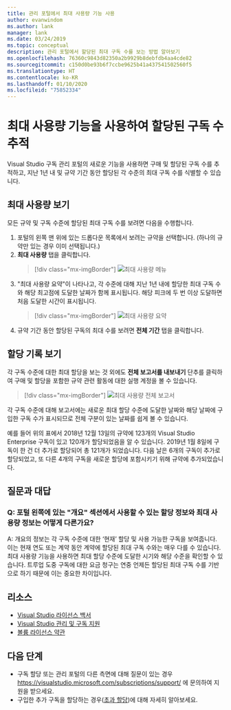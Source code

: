 ```yaml
---
title: 관리 포털에서 최대 사용량 기능 사용
author: evanwindom
ms.author: lank
manager: lank
ms.date: 03/24/2019
ms.topic: conceptual
description: 관리 포털에서 할당된 최대 구독 수를 보는 방법 알아보기
ms.openlocfilehash: 76360c9843d82350a2b9929b8debfdb4aa4cde82
ms.sourcegitcommit: c150d0be93b6f7ccbe9625b41a437541502560f5
ms.translationtype: HT
ms.contentlocale: ko-KR
ms.lasthandoff: 01/10/2020
ms.locfileid: "75852334"
---
```

# <a name="use-the-maximum-usage-feature-to-track-the-number-of-assigned-subscriptions"></a>최대 사용량 기능을 사용하여 할당된 구독 수 추적
Visual Studio 구독 관리 포털의 새로운 기능을 사용하면 구매 및 할당된 구독 수를 추적하고, 지난 1년 내 및 규약 기간 동안 할당된 각 수준의 최대 구독 수를 식별할 수 있습니다. 

## <a name="view-your-maximum-usage"></a>최대 사용량 보기
모든 규약 및 구독 수준에 할당된 최대 구독 수를 보려면 다음을 수행합니다.
1. 포털의 왼쪽 맨 위에 있는 드롭다운 목록에서 보려는 규약을 선택합니다. (하나의 규약만 있는 경우 이미 선택됩니다.)
2. **최대 사용량** 탭을 클릭합니다.  
    > [!div class="mx-imgBorder"]
    > ![최대 사용량 메뉴](_img/maximum-usage/maximum-usage-menu.png)
3. "최대 사용량 요약"이 나타나고, 각 수준에 대해 지난 1년 내에 할당한 최대 구독 수와 해당 최고점에 도달한 날짜가 함께 표시됩니다.  해당 피크에 두 번 이상 도달하면 처음 도달한 시간이 표시됩니다. 
    > [!div class="mx-imgBorder"]
    > ![최대 사용량 요약](_img/maximum-usage/maximum-usage-summary.png)
4. 규약 기간 동안 할당된 구독의 최대 수를 보려면 **전체 기간** 탭을 클릭합니다.

## <a name="view-your-assignment-history"></a>할당 기록 보기
각 구독 수준에 대한 최대 할당을 보는 것 외에도 **전체 보고서를 내보내기** 단추를 클릭하여 구매 및 할당을 포함한 규약 관련 활동에 대한 실행 계정을 볼 수 있습니다.  

> [!div class="mx-imgBorder"]
> ![최대 사용량 전체 보고서](_img/maximum-usage/maximum-usage-full-report.png)

각 구독 수준에 대해 보고서에는 새로운 최대 할당 수준에 도달한 날짜와 해당 날짜에 구입한 구독 수가 표시되므로 전체 구분이 있는 날짜를 쉽게 볼 수 있습니다.  

예를 들어 위의 표에서 2018년 12월 13일의 규약에 123개의 Visual Studio Enterprise 구독이 있고 120개가 할당되었음을 알 수 있습니다.  2019년 1월 8일에 구독이 한 건 더 추가로 할당되어 총 121개가 되었습니다.  다음 날은 6개의 구독이 추가로 할당되었고, 또 다른 4개의 구독을 새로운 할당에 포함시키기 위해 규약에 추가되었습니다.  

## <a name="frequently-asked-questions"></a>질문과 대답
### <a name="q-how-is-the-information-in-the-maximum-usage-different-from-the-assignment-information-available-in-the-overview-section-on-the-left-side-of-the-portal"></a>Q: 포털 왼쪽에 있는 "개요" 섹션에서 사용할 수 있는 할당 정보와 최대 사용량 정보는 어떻게 다른가요?
A:  개요의 정보는 각 구독 수준에 대한 ‘현재’ 할당 및 사용 가능한 구독을 보여줍니다.   이는 현재 연도 또는 계약 동안 계약에 할당된 최대 구독 수와는 매우 다를 수 있습니다.  최대 사용량 기능을 사용하면 최대 할당 수준에 도달한 시기와 해당 수준을 확인할 수 있습니다.  트루업 도중 구독에 대한 요금 청구는 연중 언제든 할당된 최대 구독 수를 기반으로 하기 때문에 이는 중요한 차이입니다. 

## <a name="resources"></a>리소스
- [Visual Studio 라이선스 백서](https://visualstudio.microsoft.com/wp-content/uploads/2019/06/Visual-Studio-Licensing-Whitepaper-May-2019.pdf)
- [Visual Studio 관리 및 구독 지원](https://visualstudio.microsoft.com/support/support-overview-vs)
- [볼륨 라이선스 약관](https://www.microsoft.com/licensing/product-licensing/products.aspx)

## <a name="next-steps"></a>다음 단계
- 구독 할당 또는 관리 포털의 다른 측면에 대해 질문이 있는 경우 https://visualstudio.microsoft.com/subscriptions/support/ 에 문의하여 지원을 받으세요. 
- 구입한 추가 구독을 할당하는 경우([초과 할당](handle-overclaimed-license.md))에 대해 자세히 알아보세요.
